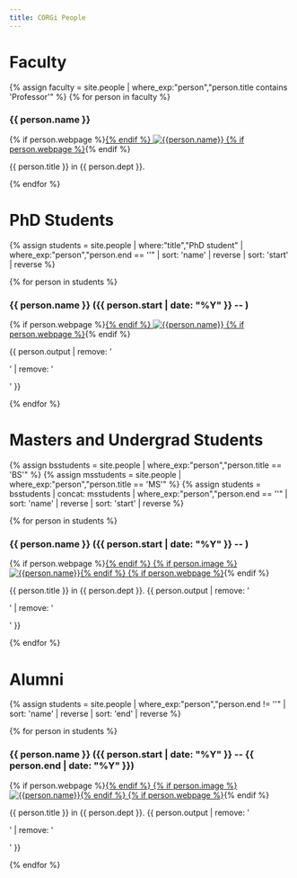 ```yaml
---
title: CORGi People
---
```


# Faculty

{% assign faculty = site.people |
  where_exp:"person","person.title contains 'Professor'" %}
{% for person in faculty %}

### {{ person.name }}

{% if person.webpage %}<a href="{{person.webpage}}">{% endif %}
<img src="{{person.image}}" alt="{{person.name}}" class="person" />
{% if person.webpage %}</a>{% endif %}

{{ person.title }} in {{ person.dept }}.

{% endfor %}

# PhD Students

{% assign students = site.people |
  where:"title","PhD student" |
  where_exp:"person","person.end == ''" |
  sort: 'name' | reverse |
  sort: 'start' | reverse %}

<div class="people-grid">

{% for person in students %}

<div markdown="1">

### {{ person.name }} ({{ person.start | date: "%Y" }} -- )

{% if person.webpage %}<a href="{{person.webpage}}">{% endif %}
<img src="{{person.image}}" alt="{{person.name}}" class="person" />
{% if person.webpage %}</a>{% endif %}

{{ person.output | remove: '<p>' | remove: '</p>' }}

</div>

{% endfor %}

</div>

# Masters and Undergrad Students

{% assign bsstudents = site.people |
   where_exp:"person","person.title == 'BS'" %}
{% assign msstudents = site.people |
   where_exp:"person","person.title == 'MS'" %}
{% assign students = bsstudents | concat: msstudents |
   where_exp:"person","person.end == ''" |
   sort: 'name' | reverse |
   sort: 'start' | reverse %}

<div class="people-grid">

{% for person in students %}

<div markdown="1">

### {{ person.name }} ({{ person.start | date: "%Y" }} -- )

{% if person.webpage %}<a href="{{person.webpage}}">{% endif %}
{% if person.image %}<img src="{{person.image}}" alt="{{person.name}}" class="person" />{% endif %}
{% if person.webpage %}</a>{% endif %}

{{ person.title }} in {{ person.dept }}. {{ person.output | remove: '<p>' | remove: '</p>' }}

</div>

{% endfor %}

</div>

# Alumni

{% assign students = site.people |
  where_exp:"person","person.end != ''" |
  sort: 'name' | reverse |
  sort: 'end' | reverse %}

<div class="people-grid">

{% for person in students %}

<div markdown="1">

### {{ person.name }} ({{ person.start | date: "%Y" }} -- {{ person.end | date: "%Y" }})

{% if person.webpage %}<a href="{{person.webpage}}">{% endif %}
{% if person.image %}<img src="{{person.image}}" alt="{{person.name}}" class="person" />{% endif %}
{% if person.webpage %}</a>{% endif %}

{{ person.title }} in {{ person.dept }}. {{ person.output | remove: '<p>' | remove: '</p>' }}

</div>

{% endfor %}

</div>
